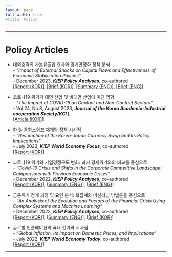 ```yaml
---
layout: page
full-width: true
#title: Policy 
---
```


<hr size="2px">

# Policy Articles 
* 대외충격의 자본유출입 효과와 경기안정화 정책 분석 <br>
  -&nbsp;_“Impact of External Shocks on Capital Flows and Effectiveness of Economic Stabilization Policies”_ <br>
  -&nbsp;December 2023, _**KIEP Policy Analyses**_, co-authored <br>
  [[Report (KOR)](https://econhanwt.github.io/my_docs/papers/2023_12_KIEP_Policy_Analysis_Ext_Shocks.pdf)], [[Brief (KOR)](https://econhanwt.github.io/my_docs/papers/2023_12_KIEP_Policy_Analysis_KorBrief_Ext_Shocks.pdf)], [[Summary (ENG)](https://econhanwt.github.io/my_docs/papers/2023_12_KIEP_Policy_Analysis_SumEng_Ext_Shocks.pdf)], [[Brief (ENG)](https://econhanwt.github.io/my_docs/papers/2023_12_KIEP_Policy_Analysis_EngBrief_Ext_Shocks.pdf)] 

* 코로나19 위기가 대면 산업 및 비대면 산업에 미친 영향 <br>
  -&nbsp;_“The Impact of COVID-19 on Contact and Non-Contact Sectors”_ <br>
  -&nbsp;Vol.24, No.8, August 2023, _**Journal of the Korea Academia-Industrial cooperation Society(KCI )**_, <br>
  [[Article (KOR)](https://econhanwt.github.io/my_docs/papers/2023_08_Covid19_C_NC.pdf)]

* 한·일 통화스와프 재개와 정책 시사점 <br>
  -&nbsp;_“Resumption of the Korea-Japan Currency Swap and Its Policy Implications”_ <br>
  -&nbsp;July 2023, _**KIEP World Economy Focus**_, co-authored <br>
  [[Report (KOR)](https://econhanwt.github.io/my_docs/papers/2023_07_KIEP_focus_KORJPN_swap.pdf)]

* 코로나19 위기와 기업경쟁구도 변화: 과거 경제위기와의 비교를 중심으로 <br>
  -&nbsp;_“Covid-19 Crisis and Shifts in the Corporate Competitive Landscape: Comparisons with Previous Economic Crises”_ <br>
  -&nbsp;December 2022, _**KIEP Policy Analyses**_, co-authored <br>
  [[Report (KOR)](https://econhanwt.github.io/my_docs/papers/2022_12_KIEP_Policy_Analyses_CovidCorpComp.pdf)], [[Summary (ENG)](https://econhanwt.github.io/my_docs/papers/2022_12_KIEP_Policy_Analyses_SumEng_CovidCorpComp.pdf)], [[Brief (ENG)](https://econhanwt.github.io/my_docs/papers/2023_04_KIEP_Policy_Analyses_Brief_Eng_Covid19_firms.pdf)] 

* 금융위기 전개 과정 및 요인 분석: 복잡계와 머신러닝 방법론을 중심으로 <br>
  -&nbsp;_“An Analysis of the Evolution and Factors of the Financial Crisis Using Complex Systems and Machine Learning”_ <br>
  -&nbsp;December 2022, _**KIEP Policy Analyses**_, co-authored <br>
  [[Report (KOR)](https://econhanwt.github.io/my_docs/papers/2022_12_KIEP_Policy_Analyses_FinCrisis.pdf)], [[Summary (ENG)](https://econhanwt.github.io/my_docs/papers/2022_12_KIEP_Policy_Analyses_SumEng_FinCrisis.pdf)], [[Brief (KOR)](https://econhanwt.github.io/my_docs/papers/2022_12_KIEP_Policy_Analyses_Brief_Kor_FinCrisis.pdf)] 

* 글로벌 인플레이션의 국내 전가와 시사점 <br>
  -&nbsp;_“Global Inflation, Its Impact on Domestic Prices, and Implications”_ <br>
  -&nbsp;July 2022, _**KIEP World Economy Today**_, co-authored <br>
  [[Report (KOR)](https://econhanwt.github.io/my_docs/papers/2022_07_World_Economy_Today_Global_Inflation.pdf)] 

<hr size="2px">
